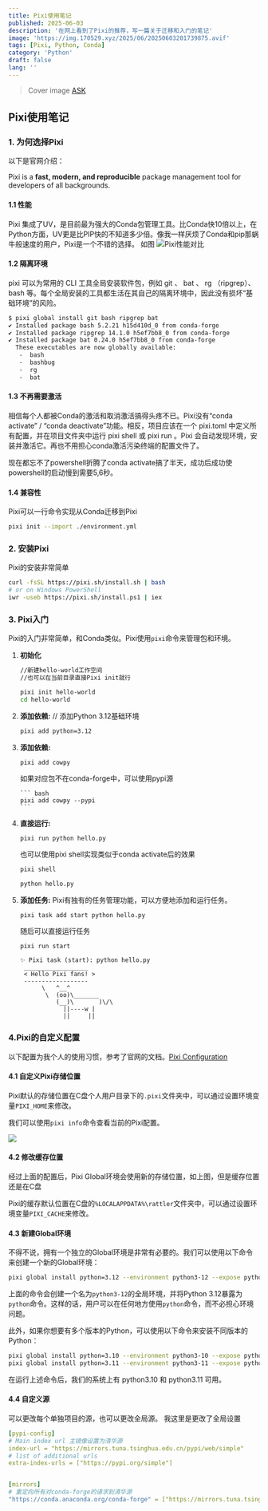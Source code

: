 ```yaml
---
title: Pixi使用笔记
published: 2025-06-03
description: '在网上看到了Pixi的推荐，写一篇关于迁移和入门的笔记'
image: 'https://img.170529.xyz/2025/06/20250603201739875.avif'
tags: [Pixi, Python, Conda]
category: 'Python'
draft: false
lang: ''
---
```

> Cover image [ASK](https://www.pixiv.net/artworks/114287760)

## Pixi使用笔记

### 1. 为何选择Pixi

以下是官网介绍：

Pixi is a **fast, modern, and reproducible** package management tool for developers of all backgrounds.

#### 1.1 性能

Pixi 集成了UV，是目前最为强大的Conda包管理工具。比Conda快10倍以上，在Python方面，UV更是比PIP快的不知道多少倍。像我一样厌烦了Conda和pip那蜗牛般速度的用户，Pixi是一个不错的选择。
如图
![Pixi性能对比](https://img.170529.xyz/2025/06/20250603190532875.avif)

#### 1.2 隔离环境

pixi 可以为常用的 CLI 工具全局安装软件包，例如 git 、 bat 、 rg （ripgrep）、 bash 等。每个全局安装的工具都生活在其自己的隔离环境中，因此没有损坏“基础环境”的风险。

```bash title='Pixi Global'
$ pixi global install git bash ripgrep bat
✔ Installed package bash 5.2.21 h15d410d_0 from conda-forge
✔ Installed package ripgrep 14.1.0 h5ef7bb8_0 from conda-forge
✔ Installed package bat 0.24.0 h5ef7bb8_0 from conda-forge
  These executables are now globally available:
   -  bash
   -  bashbug
   -  rg
   -  bat
```

#### 1.3 不再需要激活

相信每个人都被Conda的激活和取消激活搞得头疼不已。Pixi没有“conda activate” / “conda deactivate”功能。相反，项目应该在一个 pixi.toml 中定义所有配置，并在项目文件夹中运行 pixi shell 或 pixi run 。Pixi 会自动发现环境，安装并激活它。再也不用担心conda激活污染终端的配置文件了。

现在都忘不了powershell折腾了conda activate搞了半天，成功后成功使powershell的启动慢到需要5,6秒。

#### 1.4 兼容性

Pixi可以一行命令实现从Conda迁移到Pixi

```bash title='Conda to Pixi migration'
pixi init --import ./environment.yml
```

### 2. 安装Pixi

Pixi的安装非常简单

```bash title="Pixi installation"
curl -fsSL https://pixi.sh/install.sh | bash
# or on Windows PowerShell
iwr -useb https://pixi.sh/install.ps1 | iex
```

### 3. Pixi入门

Pixi的入门非常简单，和Conda类似。Pixi使用`pixi`命令来管理包和环境。

 1. **初始化**

     ``` bash title="Initialize a Pixi workspace"
     //新建hello-world工作空间
     //也可以在当前目录直接Pixi init就行

     pixi init hello-world
     cd hello-world
     ```

 2. **添加依赖:**
    // 添加Python 3.12基础环境

     ``` bash
     pixi add python=3.12
     ```

 3. **添加依赖:**

     ``` bash
     pixi add cowpy
     ```

    如果对应包不在conda-forge中，可以使用pypi源

        ``` bash
        pixi add cowpy --pypi
        ```
 4. **直接运行:**

     ```
     pixi run python hello.py
     ```

    也可以使用pixi shell实现类似于conda activate后的效果

    ``` bash
    pixi shell

    python hello.py
    ```

 5. **添加任务:**
    Pixi有独有的任务管理功能，可以方便地添加和运行任务。

     ```
     pixi task add start python hello.py
     ```

     随后可以直接运行任务

     ```
     pixi run start
     ```

     ```
     ✨ Pixi task (start): python hello.py
      __________________
      < Hello Pixi fans! >
      ------------------
           \   ^__^
            \  (oo)\_______
               (__)\       )\/\
                 ||----w |
                 ||     ||
     ```

### 4.Pixi的自定义配置

以下配置为我个人的使用习惯，参考了官网的文档。[Pixi Configuration](https://pixi.sh/latest/reference/pixi_configuration/#configuration-options)

#### 4.1 自定义Pixi存储位置

Pixi默认的存储位置在C盘个人用户目录下的`.pixi`文件夹中，可以通过设置环境变量`PIXI_HOME`来修改。

我们可以使用`pixi info`命令查看当前的Pixi配置。

![](https://img.170529.xyz/2025/06/20250603194351032.avif)

#### 4.2 修改缓存位置

经过上面的配置后，Pixi Global环境会使用新的存储位置，如上图，但是缓存位置还是在C盘

Pixi的缓存默认位置在C盘的`%LOCALAPPDATA%\rattler`文件夹中，可以通过设置环境变量`PIXI_CACHE`来修改。

#### 4.3 新建Global环境

不得不说，拥有一个独立的Global环境是非常有必要的。我们可以使用以下命令来创建一个新的Global环境：

```bash
pixi global install python=3.12 --environment python3-12 --expose python=python
```

上面的命令会创建一个名为`python3-12`的全局环境，并将Python 3.12暴露为`python`命令。这样的话，用户可以在任何地方使用`python`命令，而不必担心环境问题。

此外，如果你想要有多个版本的Python，可以使用以下命令来安装不同版本的Python：

```bash
pixi global install python=3.10 --environment python3-10 --expose python3.10=python
pixi global install python=3.11 --environment python3-11 --expose python3.11=python
```

在运行上述命令后，我们的系统上有 python3.10 和 python3.11 可用。

#### 4.4 自定义源

可以更改每个单独项目的源，也可以更改全局源。
我这里是更改了全局设置

```yaml title='config.toml'
[pypi-config]
# Main index url 主镜像设置为清华源
index-url = "https://mirrors.tuna.tsinghua.edu.cn/pypi/web/simple"
# list of additional urls
extra-index-urls = ["https://pypi.org/simple"]


[mirrors]
# 重定向所有对conda-forge的请求到清华源
"https://conda.anaconda.org/conda-forge" = ["https://mirrors.tuna.tsinghua.edu.cn/anaconda/cloud/conda-forge/"]
```
